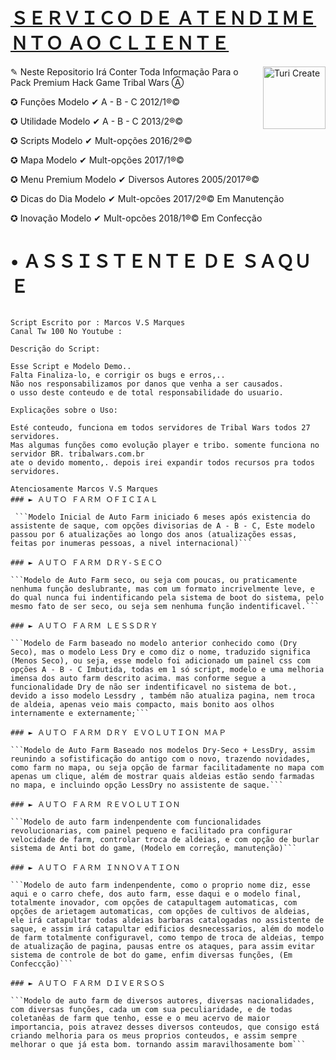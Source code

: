 [ＳＥＲＶＩＣＯ ＤＥ ＡＴＥＮＤＩＭＥＮＴＯ ＡＯ ＣＬＩＥＮＴＥ](https://www.youtube.com/c/TW100TRIBALWARS)
=============
<img align="right" src="https://docs-assets.developer.apple.com/turicreate/turi-dog.svg" alt="Turi Create" width="100">



✎ Neste Repositorio Irá Conter Toda Informação Para o Pack Premium Hack Game Tribal Wars Ⓐ

✪ Funções           Modelo  ✔ A - B - C    2012/1®©

✪ Utilidade          Modelo  ✔ A - B - C    2013/2®©

✪ Scripts            Modelo  ✔ Mult-opções  2016/2®©

✪ Mapa  Modelo  ✔ Mult-opções  2017/1®©

✪ Menu Premium           Modelo  ✔ Diversos Autores  2005/2017®©  

✪ Dicas do Dia           Modelo  ✔ Mult-opcões  2017/2®©  Em Manutenção

✪ Inovação          Modelo  ✔ Mult-opcões  2018/1®©  Em Confecção





# • ＡＳＳＩＳＴＥＮＴＥ ＤＥ ＳＡＱＵＥ 

``` Serviço de Atendimento ao Consumidor: 

Script Escrito por : Marcos V.S Marques
Canal Tw 100 No Youtube : 

Descrição do Script: 

Esse Script e Modelo Demo..
Falta Finaliza-lo, e corrigir os bugs e erros,.. 
Não nos responsabilizamos por danos que venha a ser causados. 
o usso deste conteudo e de total responsabilidade do usuario.

Explicações sobre o Uso:

Esté conteudo, funciona em todos servidores de Tribal Wars todos 27 servidores.
Mas algumas funções como evolução player e tribo. somente funciona no servidor BR. tribalwars.com.br
ate o devido momento,. depois irei expandir todos recursos pra todos servidores. 

Atenciosamente Marcos V.S Marques
### ► ＡＵＴＯ ＦＡＲＭ ＯＦＩＣＩＡＬ

 ```Modelo Inicial de Auto Farm iniciado 6 meses após existencia do assistente de saque, com opções divisorias de A - B - C, Este modelo passou por 6 atualizações ao longo dos anos (atualizações essas, feitas por inumeras pessoas, a nivel internacional)```

### ► ＡＵＴＯ ＦＡＲＭ ＤＲＹ-ＳＥＣＯ 

```Modelo de Auto Farm seco, ou seja com poucas, ou praticamente nenhuma função deslubrante, mas com um formato incrivelmente leve, e do qual nunca fui indentificando pela sistema de boot do sistema, pelo mesmo fato de ser seco, ou seja sem nenhuma função indentificavel.``` 

### ► ＡＵＴＯ ＦＡＲＭ ＬＥＳＳＤＲＹ

```Modelo de Farm baseado no modelo anterior conhecido como (Dry Seco), mas o modelo Less Dry e como diz o nome, traduzido significa (Menos Seco), ou seja, esse modelo foi adicionado um painel css com opções A - B - C Imbutida, todas em 1 só script, modelo e uma melhoria imensa dos auto farm descrito acima. mas conforme segue a funcionalidade Dry de não ser indentificavel no sistema de bot., devido a isso modelo Lessdry , também não atualiza pagina, nem troca de aldeia, apenas veio mais compacto, mais bonito aos olhos internamente e externamente;```

### ► ＡＵＴＯ ＦＡＲＭ ＤＲＹ ＥＶＯＬＵＴＩＯＮ ＭＡＰ

```Modelo de Auto Farm Baseado nos modelos Dry-Seco + LessDry, assim reunindo a sofistificação do antigo com o novo, trazendo novidades, como farm no mapa, ou seja opção de farmar facilitadamente no mapa com apenas um clique, além de mostrar quais aldeias estão sendo farmadas no mapa, e incluindo opção LessDry no assistente de saque.```

### ► ＡＵＴＯ ＦＡＲＭ ＲＥＶＯＬＵＴＩＯＮ  

```Modelo de auto farm indenpendente com funcionalidades revolucionarias, com painel pequeno e facilitado pra configurar velocidade de farm, controlar troca de aldeias, e com opção de burlar sistema de Anti bot do game, (Modelo em correção, manutenção)```

### ► ＡＵＴＯ ＦＡＲＭ ＩＮＮＯＶＡＴＩＯＮ 

```Modelo de auto farm indenpendente, como o proprio nome diz, esse aqui e o carro chefe, dos auto farm, esse daqui e o modelo final, totalmente inovador, com opções de catapultagem automaticas, com opções de arietagem automaticas, com opções de cultivos de aldeias, ele irá catapultar todas aldeias barbaras catalogadas no assistente de saque, e assim irá catapultar edificios desnecessarios, além do modelo de farm totalmente configuravel, como tempo de troca de aldeias, tempo de atualização de pagina, pausas entre os ataques, para assim evitar sistema de controle de bot do game, enfim diversas funções, (Em Confeccção)```

### ► ＡＵＴＯ ＦＡＲＭ ＤＩＶＥＲＳＯＳ

```Modelo de auto farm de diversos autores, diversas nacionalidades, com diversas funções, cada um com sua peculiaridade, e de todas coletanêas de farm que tenho, esse e o meu acervo de maior importancia, pois atravez desses diversos conteudos, que consigo está criando melhoria para os meus proprios conteudos, e assim sempre melhorar o que já esta bom. tornando assim maravilhosamente bom```



